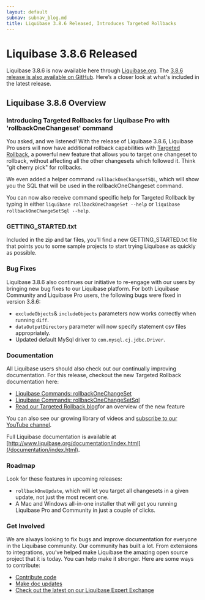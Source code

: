 ```yaml
---
layout: default
subnav: subnav_blog.md
title: Liquibase 3.8.6 Released, Introduces Targeted Rollbacks
---
```


# Liquibase 3.8.6 Released

Liquibase 3.8.6 is now available here through [Liquibase.org](https://download.liquibase.org/download-community/). The [3.8.6 release is also available on GitHub](https://github.com/liquibase/liquibase/releases/). Here’s a closer look at what's included in the latest release.

## Liquibase 3.8.6 Overview

### Introducing Targeted Rollbacks for Liquibase Pro with 'rollbackOneChangeset' command
You asked, and we listened! With the release of Liquibase 3.8.6, Liquibase Pro users will now have additional rollback capabilities with [Targeted Rollback](https://www.liquibase.org/2020/02/targeted-rollback.html), a powerful new feature that allows you to target one changeset to rollback, without affecting all the other changesets which followed it. Think "git cherry pick" for rollbacks.

We even added a helper command `rollbackOneChangsetSQL`, which will show you the SQL that will be used in the rollbackOneChangeset command.

You can now also receive command specific help for Targeted Rollback by typing in either
`liquibase rollbackOneChangeSet --help` or 
`liquibase rollbackOneChangeSetSql --help`.

### GETTING_STARTED.txt
Included in the zip and tar files, you'll find a new GETTING_STARTED.txt file that points you to some sample projects to start trying Liquibase as quickly as possible.

### Bug Fixes
Liquibase 3.8.6 also continues our initiative to re-engage with our users by bringing new bug fixes to our Liquibase platform. For both Liquibase Community and Liquibase Pro users, the following bugs were fixed in version 3.8.6:
- `excludeObjects`& `includeObjects` parameters now works correctly when running `diff`.
- `dataOutputDirectory` parameter will now specify statement csv files appropriately.
- Updated default MySql driver to `com.mysql.cj.jdbc.Driver`.

### Documentation
All Liquibase users should also check out our continually improving documentation. For this release, checkout the new Targeted Rollback documentation here:
- [Liquibase Commands: rollbackOneChangeSet](/documentation/rollbackonechangeset.html)
- [Liquibase Commands: rollbackOneChangeSetSql](/documentation/rollbackonechangesetsql.html)
- [Read our Targeted Rollback blog](https://www.liquibase.org/2020/02/targeted-rollback.html)for an overview of the new feature

You can also see our growing library of videos and [subscribe to our YouTube channel](https://www.youtube.com/channel/UC5qMsRjObu685rTBq0PJX8w?).

Full Liquibase documentation is available at [http://www.liquibase.org/documentation/index.html](/documentation/index.html).

### Roadmap
Look for these features in upcoming releases:
* `rollbackOneUpdate`, which will let you target all changesets in a given update, not just the most recent one.
* A Mac and Windows all-in-one installer that will get you running Liquibase Pro and Community in just a couple of clicks.

### Get Involved
We are always looking to fix bugs and improve documentation for everyone in the Liquibase community. Our community has built a lot. From extensions to integrations, you’ve helped make Liquibase the amazing open source project that it is today. You can help make it stronger. Here are some ways to contribute:
- [Contribute code](https://www.liquibase.org/development/contribute.html)
- [Make doc updates](https://github.com/liquibase/liquibase.github.com/tree/master/documentation)
- [Check out the latest on our Liquibase Expert Exchange](https://download.liquibase.org/expert-exchange/)
